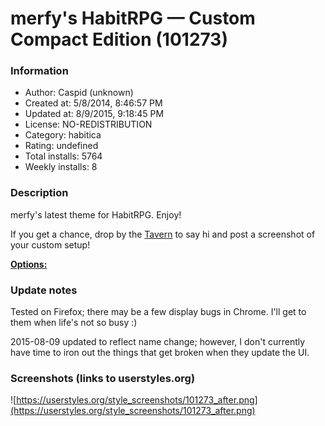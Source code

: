 # merfy's HabitRPG — Custom Compact Edition (101273)

### Information
- Author: Caspid (unknown)
- Created at: 5/8/2014, 8:46:57 PM
- Updated at: 8/9/2015, 9:18:45 PM
- License: NO-REDISTRIBUTION
- Category: habitica
- Rating: undefined
- Total installs: 5764
- Weekly installs: 8


### Description
merfy's latest theme for HabitRPG.  Enjoy!

If you get a chance, drop by the <a href=https://habitrpg.com/#/options/groups/tavern>Tavern</a> to say hi and post a screenshot of your custom setup!

<u><b>Options:</b></u>

### Update notes
Tested on Firefox; there may be a few display bugs in Chrome.  I'll get to them when life's not so busy :)

2015-08-09 updated to reflect name change; however, I don't currently have time to iron out the things that get broken when they update the UI.

### Screenshots (links to userstyles.org)
![https://userstyles.org/style_screenshots/101273_after.png](https://userstyles.org/style_screenshots/101273_after.png)



